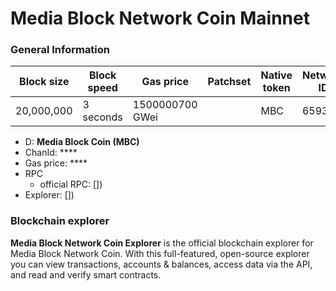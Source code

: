 # Media Block Network Coin Mainnet

### General Information

| Block size | Block speed | Gas price       | Patchset | Native token | Network ID |
| ---------- | ----------- | --------------- | -------- | ------------ | ---------- |
| 20,000,000 | 3 seconds   | 1500000700 GWei |          | MBC          | 65931      |

- D: **Media Block Coin (MBC)**
- ChanId: \*\*\*\*
- Gas price: \*\*\*\*
- RPC
  - official RPC: [])​
- Explorer: [])​

### Blockchain explorer

**Media Block Network Coin Explorer** is the official blockchain explorer for Media Block Network Coin. With this full-featured, open-source explorer you can view transactions, accounts & balances, access data via the API, and read and verify smart contracts.

###
